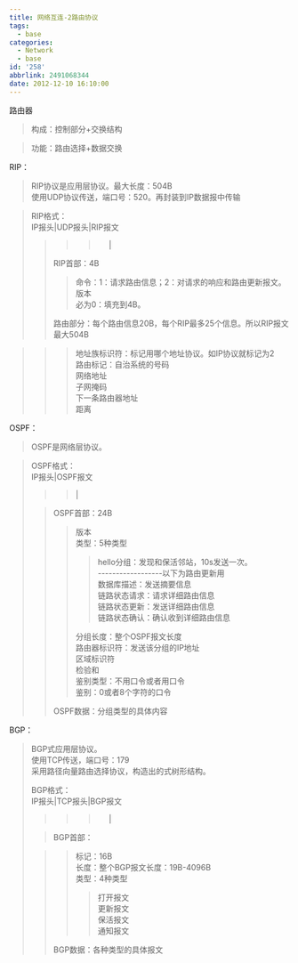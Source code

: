 ```yaml
---
title: 网络互连-2路由协议
tags:
  - base
categories:
  - Network
  - base
id: '258'
abbrlink: 2491068344
date: 2012-12-10 16:10:00
---
```


路由器  

> 构成：控制部分+交换结构  

> 功能：路由选择+数据交换  
>   
>   

RIP：  

> RIP协议是应用层协议。最大长度：504B  
> 使用UDP协议传送，端口号：520。再封装到IP数据报中传输  

>   
> RIP格式：  
> IP报头|UDP报头|RIP报文  
> 
> > > >      |  
> > 
> > RIP首部：4B  
> > 
> > > 命令：1：请求路由信息；2：对请求的响应和路由更新报文。  
> > > 版本  
> > > 必为0：填充到4B。  
> > 
> > 路由部分：每个路由信息20B，每个RIP最多25个信息。所以RIP报文最大504B  

> > > 地址族标识符：标记用哪个地址协议。如IP协议就标记为2  
> > > 路由标记：自治系统的号码  
> > > 网络地址  
> > > 子网掩码  
> > > 下一条路由器地址  
> > > 距离  
> > >   

  
OSPF：  

> OSPF是网络层协议。  

>   
> OSPF格式：  
> IP报头|OSPF报文  
> 
> > > |  
> 
> > OSPF首部：24B  
> > 
> > > 版本  
> > > 类型：5种类型  
> > > 
> > > > hello分组：发现和保活邻站，10s发送一次。  
> > > > \------------------以下为路由更新用  
> > > > 数据库描述：发送摘要信息  
> > > > 链路状态请求：请求详细路由信息  
> > > > 链路状态更新：发送详细路由信息  
> > > > 链路状态确认：确认收到详细路由信息  
> > > 
> > > 分组长度：整个OSPF报文长度  
> > > 路由器标识符：发送该分组的IP地址  
> > > 区域标识符  
> > > 检验和  
> > > 鉴别类型：不用口令或者用口令  
> > > 鉴别：0或者8个字符的口令  
> > 
> > OSPF数据：分组类型的具体内容  

  
  
BGP：  

> BGP式应用层协议。  
> 使用TCP传送，端口号：179  
> 采用路径向量路由选择协议，构造出的式树形结构。  
>   
> BGP格式：  
> IP报头|TCP报头|BGP报文  
> 
> > > >      |  
> 
> > BGP首部：  
> 
> > > 标记：16B  
> > > 长度：整个BGP报文长度：19B-4096B  
> > > 类型：4种类型  
> > > 
> > > > 打开报文  
> > > > 更新报文  
> > > > 保活报文  
> > > > 通知报文  
> > 
> > BGP数据：各种类型的具体报文
